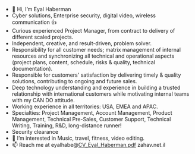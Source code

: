 - 👋 Hi, I’m Eyal Haberman
- Cyber solutions, Enterprise security, digital video, wireless communication 👍
- Curious experienced Project Manager, from contract to delivery of different scaled projects.
- Independent, creative, and result-driven, problem solver.
- Responsibility for all customer needs; matrix management of internal resources and synchronizing all technical and operational aspects (project plans, content, schedule, risks 
  & quality, technical documentation). 
- Responsible for customers' satisfaction by delivering timely & quality solutions, contributing to ongoing and future sales.
- Deep technology understanding and experience in building a trusted relationship with international customers while motivating internal teams with my CAN DO attitude.
- Working experience in all territories: USA, EMEA and APAC.
- Specialties: Project Management, Account Management, Product Management, Technical Pre-Sales, Customer Support, Technical Writing, Training, R&D, long-distance runner!
- Security clearance 
- 👀 I’m interested in Music, travel, fitness, video editing.
- 📫 Reach me at eyalhabe@[CV_Eyal_Haberman.pdf](https://github.com/eyalhabe/eyalhabe/files/8191618/CV_Eyal_Haberman.pdf)
zahav.net.il

<!---
eyalhabe/eyalhabe is a ✨ special ✨ repository because its `README.md` (this file) appears on your GitHub profile.
You can click the Preview link to take a look at your changes.
--->
